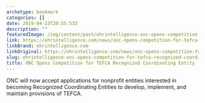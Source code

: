 ```yaml
---
archetype: bookmark
categories: []
date: 2019-04-23T20:55:53Z
description: ""
featuredImage: /img/content/post/ehrintelligence-onc-opens-competition-for-tefca-recognized-coordinating-entity.png
link: https://ehrintelligence.com/news/onc-opens-competition-for-tefca-recognized-coordinating-entity
linkBrand: ehrintelligence.com
linkOriginal: https://ehrintelligence.com/news/onc-opens-competition-for-tefca-recognized-coordinating-entity
slug: ehrintelligence-onc-opens-competition-for-tefca-recognized-coordinating-entity
title: ONC Opens Competition for TEFCA Recognized Coordinating Entity
---
```

ONC will now accept applications for nonprofit entities interested in becoming Recognized Coordinating Entities to develop, implement, and maintain provisions of TEFCA.